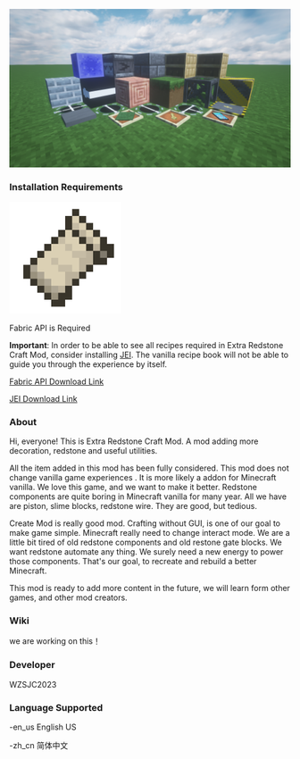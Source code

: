 ![](2023-01-15_15.01.13.png)

### Installation Requirements

<img src="636829723898798601.png" style="zoom:50%;" />

Fabric API is Required

**Important**: In order to be able to see all recipes required in Extra Redstone Craft Mod, consider installing [JEI](https://www.curseforge.com/minecraft/mc-mods/jei). The vanilla recipe book will not be able to guide you through the experience by itself.

[Fabric API Download Link](https://www.curseforge.com/minecraft/mc-mods/fabric-api)

[JEI Download Link](https://www.curseforge.com/minecraft/mc-mods/jei)



### About

Hi, everyone! This is Extra Redstone Craft Mod. A mod adding more decoration, redstone and useful utilities. 

All the item added in this mod has been fully considered. This mod does not change vanilla game experiences . It is more likely a addon for Minecraft vanilla. We love this game, and we want to make it better. Redstone components are quite boring in Minecraft vanilla for many year. All we have are piston, slime blocks, redstone  wire. They are good, but tedious.

Create Mod is really good mod. Crafting without GUI, is one of our goal to make game simple. Minecraft really need to change interact mode. We are a little bit tired of old redstone components and old restone gate blocks. We want redstone automate any thing. We surely need a new energy to power those components. That's our goal, to recreate and rebuild a better Minecraft.

This mod is ready to add more content in the future, we will learn form other games, and other mod creators. 



### Wiki

we are working on this！



### Developer

WZSJC2023



### Language Supported

-en_us 	English US

-zh_cn 	简体中文



